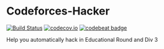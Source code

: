 # Codeforces-Hacker

[![Build Status][1]][2] [![codecov.io][3]][4] [![codebeat badge](https://codebeat.co/badges/58517ac5-5388-452b-a24c-b6e6ace04ec4)](https://codebeat.co/projects/github-com-hytzongxuan-codeforces-hacker-master)

[1]: https://dev.azure.com/hytzongxuan/Codeforces-Hacker/_apis/build/status/Codeforces-Hacker "Build Status badge"
[2]: https://dev.azure.com/hytzongxuan/Codeforces-Hacker/_build?definitionId=3 "Azure Build Status"
[3]: https://codecov.io/gh/hytzongxuan/Codeforces-Hacker/branch/master/graph/badge.svg?token=6pMHmpIYtG "Coverage badge"
[4]: https://codecov.io/gh/hytzongxuan/Codeforces-Hacker "Codecov Status"

Help you automatically hack in Educational Round and Div 3
